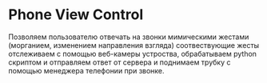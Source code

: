 # Phone View Control

Позволяем пользователю отвечать на звонки мимическими жестами (морганием, изменением направления взгляда) соотвествующие жесты отслеживаем с помощью веб-камеры устроства, обрабатываем python скриптом и отправляем ответ от сервера
и поднимаем трубку с помощью менеджера телефонии при звонке.
